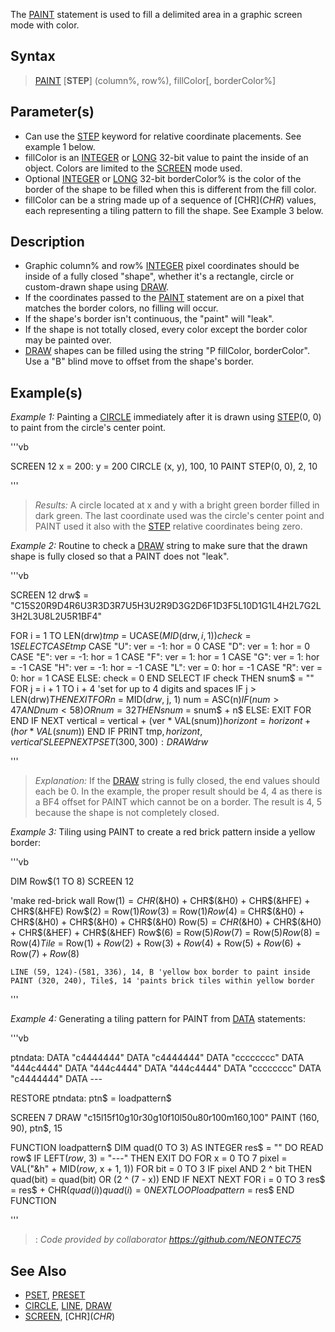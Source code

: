 The [PAINT](PAINT) statement is used to fill a delimited area in a graphic screen mode with color.


## Syntax

>  [PAINT](PAINT) [**STEP**] (column%, row%), fillColor[, borderColor%]


## Parameter(s)

* Can use the [STEP](STEP) keyword for relative coordinate placements. See example 1 below.
* fillColor is an [INTEGER](INTEGER) or [LONG](LONG) 32-bit value to paint the inside of an object. Colors are limited to the [SCREEN](SCREEN) mode used.
* Optional [INTEGER](INTEGER) or [LONG](LONG) 32-bit borderColor% is the color of the border of the shape to be filled when this is different from the fill color. 
* fillColor can be a string made up of a sequence of [CHR$](CHR$) values, each representing a tiling pattern to fill the shape. See Example 3 below.


## Description

* Graphic column% and row% [INTEGER](INTEGER) pixel coordinates should be inside of a fully closed "shape", whether it's a rectangle, circle or custom-drawn shape using [DRAW](DRAW).
* If the coordinates passed to the [PAINT](PAINT) statement are on a pixel that matches the border colors, no filling will occur.
* If the shape's border isn't continuous, the "paint" will "leak". 
* If the shape is not totally closed, every color except the border color may be painted over.
* [DRAW](DRAW) shapes can be filled using the string "P fillColor, borderColor". Use a "B" blind move to offset from the shape's border.


## Example(s)

*Example 1:* Painting a [CIRCLE](CIRCLE) immediately after it is drawn using [STEP](STEP)(0, 0) to paint from the circle's center point.

'''vb

SCREEN 12
x = 200: y = 200
CIRCLE (x, y), 100, 10
PAINT STEP(0, 0), 2, 10 

'''
> *Results:* A circle located at x and y with a bright green border filled in dark green. The last coordinate used was the circle's center point and PAINT used it also with the [STEP](STEP) relative coordinates being zero.


*Example 2:* Routine to check a [DRAW](DRAW) string to make sure that the drawn shape is fully closed so that a PAINT does not "leak".

'''vb

SCREEN 12
drw$ = "C15S20R9D4R6U3R3D3R7U5H3U2R9D3G2D6F1D3F5L10D1G1L4H2L7G2L3H2L3U8L2U5R1BF4"

FOR i = 1 TO LEN(drw$)
  tmp$ = UCASE$(MID$(drw$, i, 1))
  check = 1
  SELECT CASE tmp$
    CASE "U": ver = -1: hor = 0
    CASE "D": ver = 1: hor = 0
    CASE "E": ver = -1: hor = 1
    CASE "F": ver = 1: hor = 1
    CASE "G": ver = 1: hor = -1
    CASE "H": ver = -1: hor = -1
    CASE "L": ver = 0: hor = -1
    CASE "R": ver = 0: hor = 1
    CASE ELSE: check = 0
  END SELECT
  IF check THEN
    snum$ = ""
    FOR j = i + 1 TO i + 4 'set for up to 4 digits and spaces
      IF j > LEN(drw$) THEN EXIT FOR
      n$ = MID$(drw$, j, 1)
      num = ASC(n$)
      IF (num > 47 AND num < 58) OR num = 32 THEN
        snum$ = snum$ + n$
      ELSE: EXIT FOR
      END IF
    NEXT
    vertical = vertical + (ver * VAL(snum$))
    horizont = horizont + (hor * VAL(snum$))
  END IF
  PRINT tmp$, horizont, vertical
  'SLEEP
NEXT
PSET (300, 300): DRAW drw$ 

'''
>  *Explanation:* If the [DRAW](DRAW) string is fully closed, the end values should each be 0. In the example, the proper result should be 4, 4 as there is a BF4 offset for PAINT which cannot be on a border. The result is 4, 5 because the shape is not completely closed.


*Example 3:* Tiling using PAINT to create a red brick pattern inside a yellow border:

'''vb

DIM Row$(1 TO 8) 
SCREEN 12
 
   'make red-brick wall
    Row$(1) = CHR$(&H0) + CHR$(&H0) + CHR$(&HFE) + CHR$(&HFE)
    Row$(2) = Row$(1)
    Row$(3) = Row$(1)
    Row$(4) = CHR$(&H0) + CHR$(&H0) + CHR$(&H0) + CHR$(&H0)
    Row$(5) = CHR$(&H0) + CHR$(&H0) + CHR$(&HEF) + CHR$(&HEF)
    Row$(6) = Row$(5)
    Row$(7) = Row$(5)
    Row$(8) = Row$(4)
    Tile$ = Row$(1) + Row$(2) + Row$(3) + Row$(4) + Row$(5) + Row$(6) + Row$(7) + Row$(8)
 
    LINE (59, 124)-(581, 336), 14, B 'yellow box border to paint inside
    PAINT (320, 240), Tile$, 14 'paints brick tiles within yellow border

'''


*Example 4:* Generating a tiling pattern for PAINT from [DATA](DATA) statements:

'''vb

ptndata:
DATA "c4444444"
DATA "c4444444"
DATA "cccccccc"
DATA "444c4444"
DATA "444c4444"
DATA "444c4444"
DATA "cccccccc"
DATA "c4444444"
DATA ---

RESTORE ptndata: ptn$ = loadpattern$

SCREEN 7
DRAW "c15l15f10g10r30g10f10l50u80r100m160,100"
PAINT (160, 90), ptn$, 15

FUNCTION loadpattern$
    DIM quad(0 TO 3) AS INTEGER
    res$ = ""
    DO
        READ row$
        IF LEFT$(row$, 3) = "---" THEN EXIT DO
        FOR x = 0 TO 7
            pixel = VAL("&h" + MID$(row$, x + 1, 1))
            FOR bit = 0 TO 3
                IF pixel AND 2 ^ bit THEN
                    quad(bit) = quad(bit) OR (2 ^ (7 - x))
                END IF
            NEXT
        NEXT
        FOR i = 0 TO 3
            res$ = res$ + CHR$(quad(i))
            quad(i) = 0
        NEXT
    LOOP
    loadpattern$ = res$
END FUNCTION

'''
> : *Code provided by collaborator https://github.com/NEONTEC75*


## See Also

* [PSET](PSET), [PRESET](PRESET)
* [CIRCLE](CIRCLE), [LINE](LINE), [DRAW](DRAW)
* [SCREEN](SCREEN), [CHR$](CHR$)




